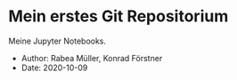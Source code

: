 # Mein erstes Git Repositorium

Meine Jupyter Notebooks.
- Author: Rabea Müller, Konrad Förstner
- Date: 2020-10-09

